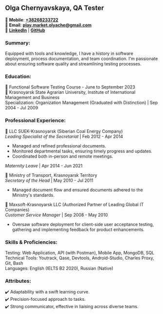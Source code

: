 ## Olga Chernyavskaya, QA Tester

📱 **Mobile**: [**+38268233722**](tel:+38268233722)  
📧 **Email**: [**play.market.olyache@gmail.com**](mailto:play.market.olyache@gmail.com)  
🔗 [**LinkedIn**](https://www.linkedin.com/in/olga-chernyavskaya/) | [**GitHub**](https://github.com/OlyaChernyavskaya)

### Summary:
Equipped with tools and knowledge, I have a history in software deployment, process documentation, and team coordination. I'm passionate about ensuring software quality and streamlining testing processes.

### Education:
🔹 Functional Software Testing Course - June to September 2023  
🔹 Krasnoyarsk State Agrarian University, Institute of International Management and Business  
Specialization: Organization Management (Graduated with Distinction) | Sep 2004 - Jul 2009

### Professional Experience:
🔸 LLC SUEK-Krasnoyarsk (Siberian Coal Energy Company)  
*Leading Specialist of the Secretariat* | Feb 2012 - Apr 2014  
  - Managed and refined professional documents.
  - Monitored departmental tasks, ensuring timely progress and updates.
  - Coordinated both in-person and remote meetings.

*Maternity Leave* | Apr 2014 - Jun 2021

🔸 Ministry of Transport, Krasnoyarsk Territory  
*Secretary of the Head* | May 2010 - Jul 2011  
  - Managed document flow and ensured documents adhered to the Ministry's standards.

🔸 Maxsoft-Krasnoyarsk LLC (Authorized Partner of Leading Global IT Companies)  
*Customer Service Manager* | Sep 2008 - May 2010  
  - Oversaw software deployment for client-side user acceptance testing, gathering and implementing feedback for product enhancements.

### Skills & Proficiencies:
Testing: Web Application, API (with Postman), Mobile App, MongoDB, SQL  
Technical Tools: Youtrack, Qase, Devtools, Android-Studio, Charles Proxy, Git, Bash  
Languages: English (IELTS B2 2020), Russian (Native)

### Attributes:
✔️ Adaptability with a swift learning curve.  
✔️ Precision-focused approach to tasks.  
✔️ Strong communicator, effective in liaising across diverse teams.
